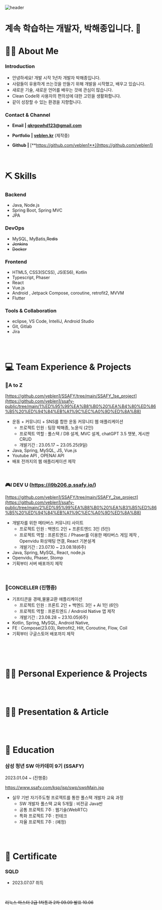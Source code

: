 ![header](https://capsule-render.vercel.app/api?type=waving&color=auto&height=200&section=header&text=veblen1's%20github&fontSize=50)

# 계속 학습하는 개발자, 박해종입니다. 👋

# 💁🏻 About Me

### Introduction

- 안녕하세요! 개발 시작 1년차 개발자 박해종입니다.
- 사람들이 유용하게 쓰는것을 만들기 위해 개발을 시작했고, 배우고 있습니다. 
- 새로운 기술, 새로운 언어를 배우는 것에 관심이 많습니다.
- Clean Code와 사용자의 편의성에 대한 고민을 생활화합니다.
- 같이 성장할 수 있는 환경을 지향합니다.

### Contact & Channel

- **Email** **|** **qkrgowhd123@gmail.com**

- **Portfolio** **|** [**veblen.kr**](veblen.kr) (제작중)

- **Github** **|** [**https://github.com/veblen1**](https://github.com/veblen1)
<br/><br/><br/>

# ⛏️ Skills

### Backend

- Java, Node.js
- Spring Boot, Spring MVC
- JPA

### DevOps

- MySQL, MyBatis,~~Redis~~
- ~~Jenkins~~
- ~~Docker~~

### Frontend

- HTML5, CSS3(SCSS), JS(ES6), Kotlin
- Typescript, Phaser
- React
- Vue.js
- Android , Jetpack Compose, coroutine, retrofit2, MVVM
- Flutter

### Tools & Collaboration

- eclipse, VS Code, IntelliJ, Android Studio
- Git, Gitlab
- Jira

<br/><br/>

# 💻 Team Experience & Projects

### 🏃A to Z
[https://github.com/veblen1/SSAFY/tree/main/SSAFY_1se_project](https://github.com/veblen1/ssafy-public/tree/main/1%ED%95%99%EA%B8%B0%20%EA%B4%80%ED%86%B5%20%ED%94%84%EB%A1%9C%EC%A0%9D%ED%8A%B8)
 - 운동 + 커뮤니티 + SNS를 합한 운동 커뮤니티 웹 애플리케이션
    - 프로젝트 인원 : 팀장 박해종, 노윤식 (2인)
    - 프로젝트 역할 : 풀스택 / DB 설계, MVC 설계, chatGPT 3.5 챗봇, 게시판 CRUD
    - 개발기간 : 23.05.17 ~ 23.05.25(9일)
 - Java, Spring, MySQL, JS, Vue.js
 - Youtube API , OPENAI API
 - 배포 전까지의 웹 애플리케이션 제작
<br/><br/><br/>

### 🎮I DEV U (https://i9b206.p.ssafy.io/)
[https://github.com/veblen1/SSAFY/tree/main/SSAFY_2se_project](https://github.com/veblen1/ssafy-public/tree/main/2%ED%95%99%EA%B8%B0%20%EA%B3%B5%ED%86%B5%20%ED%94%84%EB%A1%9C%EC%A0%9D%ED%8A%B8)
 - 개발자를 위한 메타버스 커뮤니티 사이트
    - 프로젝트 인원 : 백엔드 2인 + 프론트엔드 3인 (5인)
    - 프로젝트 역할 : 프론트엔드 / Phaser를 이용한 메타버스 게임 제작 , Openvidu 화상채팅 연결, React 기본설계
    - 개발기간 : 23.07.10 ~ 23.08.18(6주)
 - Java, Spring, MySQL, React, node.js
 - Openvidu, Phaser, Stomp
 - 기획부터 서버 배포까지 제작
<br/><br/><br/>

### 🎁CONCELLER (진행중)
- 기프티콘을 경매,물물교환 애플리케이션
    - 프로젝트 인원 : 프론트 2인 + 백엔드 3인 + Ai 1인 (6인)
    - 프로젝트 역할 : 프론트엔드 / Android Native 앱 제작
    - 개발기간 : 23.08.28 ~ 23.10.05(6주)
- Kotlin, Spring, MySQL, Android Native,
- FE : Compose(23.03), Retrofit2, Hilt, Coroutine, Flow, Coil
- 기획부터 구글스토어 배포까지 제작

<br/><br/><br/>

# 🚴‍♂️ Personal Experience & Projects

<br/><br/>

# ✍🏻 Presentation & Article

<br/><br/>

# 📄 Education

### 삼성 청년 SW 아카데미 9기 (SSAFY)
2023.01.04 ~ (진행중)

https://www.ssafy.com/ksp/jsp/swp/swpMain.jsp


- 실무 기반 자기주도형 프로젝트를 통한 풀스택 개발자 교육 과정
    - SW 개발자 풀스택 교육 5개월 : 비전공 Java반
    - 공통 프로젝트 7주 : 웹기술(WebRTC)
    - 특화 프로젝트 7주 : 핀테크
    - 자율 프로젝트 7주 : (예정)

<br/><br/>

# 🏅 Certificate

### SQLD

- 2023.07.07 취득

<br/>

~~리눅스 마스터 2급 1차통과 2차 09.09 발표 10.06~~
